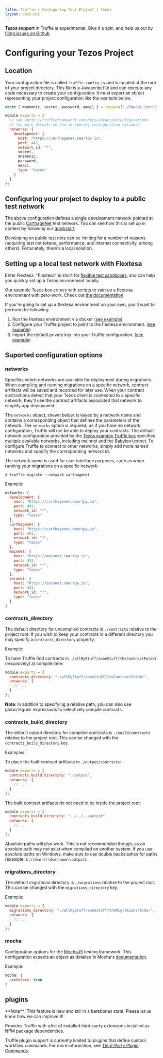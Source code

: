 ```yaml
---
title: Truffle | Configuring Your Project | Tezos
layout: docs.hbs
---
```


<p class="alert alert-danger">
<strong>Tezos support</strong> in Truffle is experimental. Give it a spin, and help us out by <a href="https://github.com/trufflesuite/truffle/issues">filing issues on Github</a>.
</p>

# Configuring your Tezos Project

## Location

Your configuration file is called `truffle-config.js` and is located at the root of your project directory. This file is a Javascript file and can execute any code necessary to create your configuration. It must export an object representing your project configuration like the example below.

```javascript
const { mnemonic, secret, password, email } = require("./faucet.json");

module.exports = {
  // see <http://truffleframework.com/docs/advanced/configuration>
  // for more details on how to specify configuration options!
  networks: {
    development: {
      host: "https://carthagenet.smartpy.io",
      port: 443,
      network_id: "*",
      secret,
      mnemonic,
      password,
      email,
      type: "tezos"
    }
  }
};
```

## Configuring your project to deploy to a public test network

The above configuration defines a single development network pointed at the public [CarthageNet](https://tezos.gitlab.io/introduction/test_networks.html) test network. You can see how this is set up in context by following our [quickstart](/docs/tezos/truffle/quickstart).

Developing on public test nets can be limiting for a number of reasons (acquiring test net tokens, performance, and internet connectivity, among others). Fortunately, there's a local solution.

## Setting up a local test network with Flextesa

Enter Flextesa. "Flextesa" is short for [flexible test sandboxes](https://medium.com/@obsidian.systems/introducing-flextesa-robust-testing-tools-for-tezos-and-its-applications-edc1e336a209), and can help you quickly set up a Tezos environment locally.

Our [example Tezos box](https://github.com/truffle-box/tezos-example-box) comes with scripts to spin up a flextesa environment with zero-work. Check out [the documentation](https://github.com/truffle-box/tezos-example-box#sandbox-management).

If you're going to set up a flextesa environment on your own, you'll want to perform the following:

1. Run the flextesa environment via docker ([see example](https://github.com/truffle-box/tezos-example-box/blob/master/scripts/sandbox/start_sandbox.sh))
1. Configure your Truffle project to point to the flextesa environment. ([see example](https://github.com/truffle-box/tezos-example-box/blob/master/truffle-config.js#L7))
1. Import the default private key into your Truffle configuration. ([see example](https://github.com/truffle-box/tezos-example-box/blob/master/truffle-config.js#L1))


## Suported configuration options

### networks

Specifies which networks are available for deployment during migrations. When compiling and running migrations on a specific network, contract artifacts will be saved and recorded for later use. When your contract abstractions detect that your Tezos client is connected to a specific network, they'll use the contract artifacts associated that network to simplify app deployment. 

The `networks` object, shown below, is keyed by a network name and contains a corresponding object that defines the parameters of the network. The `networks` option is required, as if you have no network configuration, Truffle will not be able to deploy your contracts. The default network configuration provided by the [Tezos example Truffle box](https://github.com/truffle-box/tezos-example-box) specifies multiple available networks, including mainnet and the Babylon testnet. To configure Truffle to connect to other networks, simply add more named networks and specify the corresponding network id.

The network name is used for user interface purposes, such as when running your migrations on a specific network:

```shell
$ truffle migrate --network carthagenet
```

Example:

```javascript
networks: {
  development: {
    host: "https://carthagenet.smartpy.io",
    port: 443,
    network_id: "*",
    type: "tezos"
  },
  carthagenet: {
    host: "https://carthagenet.smartpy.io",
    port: 443,
    network_id: "*",
    type: "tezos"
  },
  mainnet: {
    host: "https://mainnet.smartpy.io",
    port: 443,
    network_id: "*",
    type: "tezos"
  },
  zeronet: {
    host: "https://zeronet.smartpy.io",
    port: 443,
    network_id: "*",
    type: "tezos"
  }
}
```

### contracts_directory

The default directory for uncompiled contracts is `./contracts` relative to the project root. If you wish to keep your contracts in a different directory you may specify a `contracts_directory` property.

Example:

To have Truffle find contracts in `./allMyStuff/someStuff/theContractFolder` (recursively) at compile time:

```javascript
module.exports = {
  contracts_directory: "./allMyStuff/someStuff/theContractFolder",
  networks: {
    // ...
  }
};
```

**Note**: In addition to specifying a relative path, you can also use globs/regular expressions to selectively compile contracts.

### contracts_build_directory

The default output directory for compiled contracts is `./build/contracts` relative to the project root. This can be changed with the `contracts_build_directory` key.

Examples:

To place the built contract artifacts in `./output/contracts`:

```javascript
module.exports = {
  contracts_build_directory: "./output",
  networks: {
    // ...
  }
};
```

The built contract artifacts do not need to be inside the project root:

```javascript
module.exports = {
  contracts_build_directory: "../../../output",
  networks: {
    // ...
  }
};
```

Absolute paths will also work. This is not recommended though, as an absolute path may not exist when compiled on another system. If you use absolute paths on Windows, make sure to use double backslashes for paths (example: `C:\\Users\\Username\\output`).

### migrations_directory
The default migrations directory is `./migrations` relative to the project root. This can be changed with the `migrations_directory` key.

 Example:

```javascript
module.exports = {
  migrations_directory: "./allMyStuff/someStuff/theMigrationsFolder",
  networks: {
    // ...
  }
};
```


### mocha

Configuration options for the [MochaJS](http://mochajs.org/) testing framework. This configuration expects an object as detailed in Mocha's [documentation](https://github.com/mochajs/mocha/wiki/Using-mocha-programmatically#set-options).

Example:

```javascript
mocha: {
  useColors: true
}
```

## plugins

<p class="alert alert-warning">
**Note**: This feature is new and still in a barebones state. Please let us
know how we can improve it!
</p>

Provides Truffle with a list of installed third-party extensions installed as
NPM package dependencies.

Truffle plugin support is currently limited to plugins that define custom
workflow commands. For more information, see [Third-Party Plugin Commands](/docs/truffle/getting-started/writing-external-scripts#third-party-plugin-commands).
